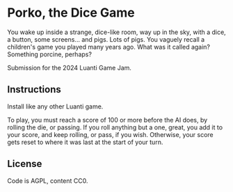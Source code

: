# Porko, the Dice Game

You wake up inside a strange, dice-like room, way up in the sky, with a dice, a button, some screens... and pigs. Lots of pigs. You vaguely recall a children's game you played many years ago. What was it called again? Something porcine, perhaps?

Submission for the 2024 Luanti Game Jam.

## Instructions

Install like any other Luanti game.

To play, you must reach a score of 100 or more before the AI does, by rolling the die, or passing. If you roll anything but a one, great, you add it to your score, and keep rolling, or pass, if you wish. Otherwise, your score gets reset to where it was last at the start of your turn.

## License

Code is AGPL, content CC0.
